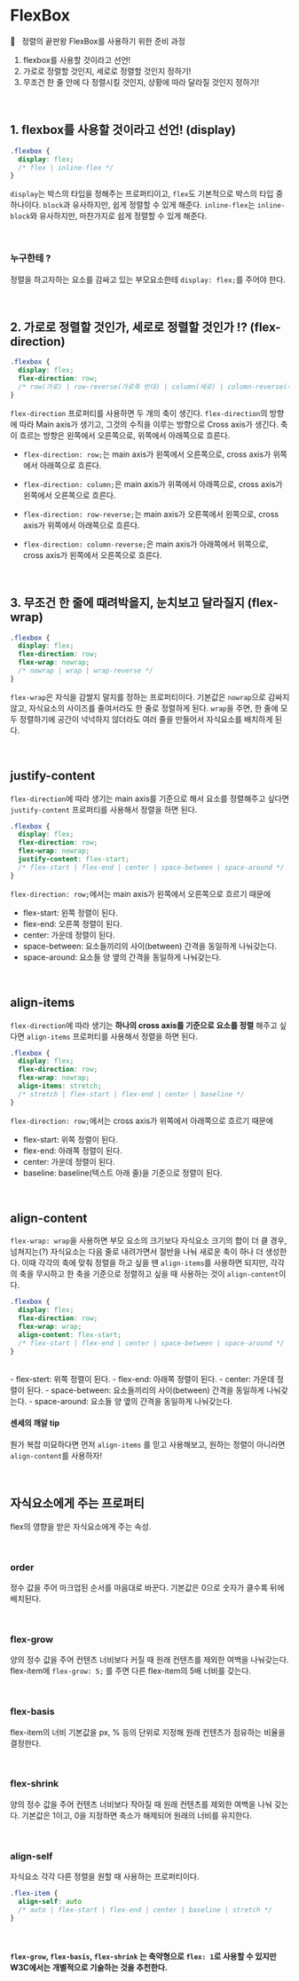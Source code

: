 # FlexBox

📌 &nbsp; 정렬의 끝판왕 FlexBox를 사용하기 위한 준비 과정
1. flexbox를 사용할 것이라고 선언!
2. 가로로 정렬할 것인지, 세로로 정렬할 것인지 정하기!
3. 무조건 한 줄 안에 다 정렬시킬 것인지, 상황에 따라 달라질 것인지 정하기!

<br />

## 1. flexbox를 사용할 것이라고 선언! (display)
```css
.flexbox {
  display: flex;
  /* flex | inline-flex */
}
```
`display`는 박스의 타입을 정해주는 프로퍼티이고, `flex`도 기본적으로 박스의 타입 중 하나이다. `block`과 유사하지만, 쉽게 정렬할 수 있게 해준다. `inline-flex`는 `inline-block`와 유사하지만, 마찬가지로 쉽게 정렬할 수 있게 해준다.

<br />

### 누구한테 ?
정렬을 하고자하는 요소를 감싸고 있는 부모요소한테 `display: flex;`를 주어야 한다.

<br />

## 2. 가로로 정렬할 것인가, 세로로 정렬할 것인가 !? (flex-direction)
```css
.flexbox {
  display: flex;
  flex-direction: row;
  /* row(가로) | row-reverse(가로축 반대) | column(세로) | column-reverse(세로축 반대) */
}
```
`flex-direction` 프로퍼티를 사용하면 두 개의 축이 생긴다. `flex-direction`의 방향에 따라 Main axis가 생기고, 그것의 수직을 이루는 방향으로 Cross axis가 생긴다. 축이 흐르는 방향은 왼쪽에서 오른쪽으로, 위쪽에서 아래쪽으로 흐른다. 

- `flex-direction: row;`는 main axis가 왼쪽에서 오른쪽으로, cross axis가 위쪽에서 아래쪽으로 흐른다.

- `flex-direction: column;`은 main axis가 위쪽에서 아래쪽으로, cross axis가 왼쪽에서 오른쪽으로 흐른다.

- `flex-direction: row-reverse;`는 main axis가 오른쪽에서 왼쪽으로, cross axis가 위쪽에서 아래쪽으로 흐른다.

- `flex-direction: column-reverse;`은 main axis가 아래쪽에서 위쪽으로, cross axis가 왼쪽에서 오른쪽으로 흐른다.

<br />

## 3. 무조건 한 줄에 때려박을지, 눈치보고 달라질지 (flex-wrap)
```css
.flexbox {
  display: flex;
  flex-direction: row;
  flex-wrap: nowrap;
  /* nowrap | wrap | wrap-reverse */
}
```
`flex-wrap`은 자식을 감쌀지 말지를 정하는 프로퍼티이다. 기본값은 `nowrap`으로 감싸지 않고, 자식요소의 사이즈를 줄여서라도 한 줄로 정렬하게 된다. `wrap`을 주면, 한 줄에 모두 정렬하기에 공간이 넉넉하지 않더라도 여러 줄을 만들어서 자식요소를 배치하게 된다.

<br />

## justify-content
`flex-direction`에 따라 생기는 main axis를 기준으로 해서 요소를 정렬해주고 싶다면 `justify-content` 프로퍼티를 사용해서 정렬을 하면 된다.
```css
.flexbox {
  display: flex;
  flex-direction: row;
  flex-wrap: nowrap;
  justify-content: flex-start;
  /* flex-start | flex-end | center | space-between | space-around */
}
```
`flex-direction: row;`에서는 main axis가 왼쪽에서 오른쪽으로 흐르기 때문에
- flex-start: 왼쪽 정렬이 된다.
- flex-end: 오른쪽 정렬이 된다.
- center: 가운데 정렬이 된다.
- space-between: 요소들끼리의 사이(between) 간격을 동일하게 나눠갖는다.
- space-around: 요소들 양 옆의 간격을 동일하게 나눠갖는다.

<br />

## align-items
`flex-direction`에 따라 생기는 **하나의 cross axis를 기준으로 요소를 정렬** 해주고 싶다면 `align-items` 프로퍼티를 사용해서 정렬을 하면 된다.
```css
.flexbox {
  display: flex;
  flex-direction: row;
  flex-wrap: nowrap;
  align-items: stretch;
  /* stretch | flex-start | flex-end | center | baseline */
}
```
`flex-direction: row;`에서는 cross axis가 위쪽에서 아래쪽으로 흐르기 때문에
- flex-start: 위쪽 정렬이 된다.
- flex-end: 아래쪽 정렬이 된다.
- center: 가운데 정렬이 된다.
- baseline: baseline(텍스트 아래 줄)을 기준으로 정렬이 된다.

<br />

## align-content
`flex-wrap: wrap`을 사용하면 부모 요소의 크기보다 자식요소 크기의 합이 더 클 경우, 넘쳐지는(?) 자식요소는 다음 줄로 내려가면서 절반을 나눠 새로운 축이 하나 더 생성한다. 이때 각각의 축에 맞춰 정렬을 하고 싶을 땐 `align-items`를 사용하면 되지만, 각각의 축을 무시하고 한 축을 기준으로 정렬하고 싶을 때 사용하는 것이 `align-content`이다.
```css
.flexbox {
  display: flex;
  flex-direction: row;
  flex-wrap: wrap;
  align-content: flex-start;
  /* flex-start | flex-end | center | space-between | space-around */
}
```
<br />
- flex-stert: 위쪽 정렬이 된다.
- flex-end: 아래쪽 정렬이 된다.
- center: 가운데 정렬이 된다.
- space-between: 요소들끼리의 사이(between) 간격을 동일하게 나눠갖는다.
- space-around: 요소들 양 옆의 간격을 동일하게 나눠갖는다.

#### 센세의 깨알 tip
뭔가 복잡 미묘하다면 먼저 `align-items` 를 믿고 사용해보고, 원하는 정렬이 아니라면 `align-content`를 사용하자!

<br />

## 자식요소에게 주는 프로퍼티
flex의 영향을 받은 자식요소에게 주는 속성.

<br />

### order
정수 값을 주어 마크업된 순서를 마음대로 바꾼다. 기본값은 0으로 숫자가 클수록 뒤에 배치된다.

<br />

### flex-grow
양의 정수 값을 주어 컨텐츠 너비보다 커질 때 원래 컨텐츠를 제외한 여백을 나눠갖는다. flex-item에 `flex-grow: 5;` 를 주면 다른 flex-item의 5배 너비를 갖는다.

<br />

### flex-basis
flex-item의 너비 기본값을 px, % 등의 단위로 지정해 원래 컨텐츠가 점유하는 비율을 결정한다.

<br />

### flex-shrink
양의 정수 값을 주어 컨텐츠 너비보다 작아질 때 원래 컨텐츠를 제외한 여백을 나눠 갖는다. 기본값은 1이고, 0을 지정하면 축소가 해제되어 원래의 너비를 유지한다.

<br />

### align-self
자식요소 각각 다른 정렬을 원할 때 사용하는 프로퍼티이다. 
```css
.flex-item {
  align-self: auto
  /* auto | flex-start | flex-end | center | baseline | stretch */
}
```

<br />

#### `flex-grow`, `flex-basis`, `flex-shrink` 는 축약형으로 `flex: 1`로 사용할 수 있지만 W3C에서는 개별적으로 기술하는 것을 추천한다.